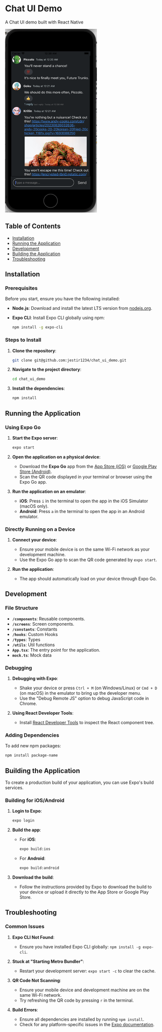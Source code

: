 # Chat UI Demo

A Chat UI demo built with React Native

<img src="./assets/sample.png" alt="Demo Image" width="300" height="600"/>

## Table of Contents

- [Installation](#installation)
- [Running the Application](#running-the-application)
- [Development](#development)
- [Building the Application](#building-the-application)
- [Troubleshooting](#troubleshooting)

## Installation

### Prerequisites

Before you start, ensure you have the following installed:

- **Node.js**: Download and install the latest LTS version from [nodejs.org](https://nodejs.org/).
- **Expo CLI**: Install Expo CLI globally using npm:

  ```bash
  npm install -g expo-cli
  ```

### Steps to Install

1. **Clone the repository**:

   ```bash
   git clone git@github.com:jestir1234/chat_ui_demo.git
   ```

2. **Navigate to the project directory**:

   ```bash
   cd chat_ui_demo
   ```

3. **Install the dependencies**:

   ```bash
   npm install
   ```

## Running the Application

### Using Expo Go

1. **Start the Expo server**:

   ```bash
   expo start
   ```

2. **Open the application on a physical device**:

   - Download the **Expo Go** app from the [App Store (iOS)](https://apps.apple.com/app/expo-go/id982107779) or [Google Play Store (Android)](https://play.google.com/store/apps/details?id=host.exp.exponent).
   - Scan the QR code displayed in your terminal or browser using the Expo Go app.

3. **Run the application on an emulator**:

   - **iOS**: Press `i` in the terminal to open the app in the iOS Simulator (macOS only).
   - **Android**: Press `a` in the terminal to open the app in an Android emulator.

### Directly Running on a Device

1. **Connect your device**:

   - Ensure your mobile device is on the same Wi-Fi network as your development machine.
   - Use the Expo Go app to scan the QR code generated by `expo start`.

2. **Run the application**:
   - The app should automatically load on your device through Expo Go.

## Development

### File Structure

- **`/components`**: Reusable components.
- **`/screens`**: Screen components.
- **`/constants`**: Constants
- **`/hooks`**: Custom Hooks
- **`/types`**: Types
- **`/utils`**: Util functions
- **`App.tsx`**: The entry point for the application.
- **`mock.ts`**: Mock data

### Debugging

1. **Debugging with Expo**:

   - Shake your device or press `Ctrl + M` (on Windows/Linux) or `Cmd + D` (on macOS) in the emulator to bring up the developer menu.
   - Use the "Debug Remote JS" option to debug JavaScript code in Chrome.

2. **Using React Developer Tools**:
   - Install [React Developer Tools](https://reactjs.org/blog/2019/08/15/new-react-devtools.html) to inspect the React component tree.

### Adding Dependencies

To add new npm packages:

```bash
npm install package-name
```

## Building the Application

To create a production build of your application, you can use Expo's build services.

### Building for iOS/Android

1. **Login to Expo**:

   ```bash
   expo login
   ```

2. **Build the app**:

   - For **iOS**:

     ```bash
     expo build:ios
     ```

   - For **Android**:

     ```bash
     expo build:android
     ```

3. **Download the build**:
   - Follow the instructions provided by Expo to download the build to your device or upload it directly to the App Store or Google Play Store.

## Troubleshooting

### Common Issues

1. **Expo CLI Not Found**:

   - Ensure you have installed Expo CLI globally: `npm install -g expo-cli`.

2. **Stuck at "Starting Metro Bundler"**:

   - Restart your development server: `expo start -c` to clear the cache.

3. **QR Code Not Scanning**:

   - Ensure your mobile device and development machine are on the same Wi-Fi network.
   - Try refreshing the QR code by pressing `r` in the terminal.

4. **Build Errors**:
   - Ensure all dependencies are installed by running `npm install`.
   - Check for any platform-specific issues in the [Expo documentation](https://docs.expo.dev/).
